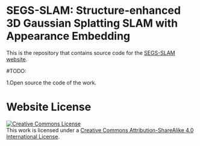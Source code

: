 # SEGS-SLAM: Structure-enhanced 3D Gaussian Splatting SLAM with Appearance Embedding

This is the repository that contains source code for the [SEGS-SLAM website](https://segs-slam.github.io/).

#TODO:

1.Open source the code of the work.


# Website License
<a rel="license" href="http://creativecommons.org/licenses/by-sa/4.0/"><img alt="Creative Commons License" style="border-width:0" src="https://i.creativecommons.org/l/by-sa/4.0/88x31.png" /></a><br />This work is licensed under a <a rel="license" href="http://creativecommons.org/licenses/by-sa/4.0/">Creative Commons Attribution-ShareAlike 4.0 International License</a>.
